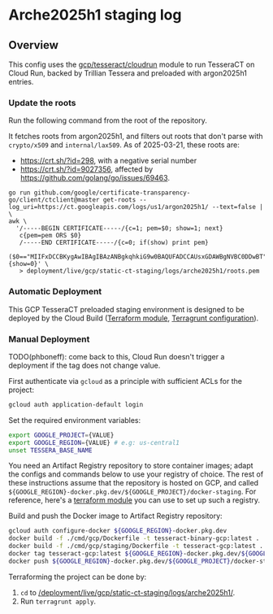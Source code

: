 # Arche2025h1 staging log

## Overview

This config uses the [gcp/tesseract/cloudrun](/deployment/modules/gcp/tesseract/cloudrun) module to
run TesseraCT on Cloud Run, backed by Trillian Tessera and preloaded with argon2025h1 entries.

### Update the roots
Run the following command from the root of the repository.

It fetches roots from argon2025h1, and filters out roots that don't parse with `crypto/x509` and `internal/lax509`.
As of 2025-03-21, these roots are:
- https://crt.sh/?id=298, with a negative serial number
- https://crt.sh/?id=9027356, affected by https://github.com/golang/go/issues/69463.

```
go run github.com/google/certificate-transparency-go/client/ctclient@master get-roots --log_uri=https://ct.googleapis.com/logs/us1/argon2025h1/ --text=false | \
awk \
  '/-----BEGIN CERTIFICATE-----/{c=1; pem=$0; show=1; next}
   c{pem=pem ORS $0}
   /-----END CERTIFICATE-----/{c=0; if(show) print pem}
   ($0=="MIIFxDCCBKygAwIBAgIBAzANBgkqhkiG9w0BAQUFADCCAUsxGDAWBgNVBC0DDwBT"||$0=="MIIFVjCCBD6gAwIBAgIQ7is969Qh3hSoYqwE893EATANBgkqhkiG9w0BAQUFADCB"){show=0}' \
   > deployment/live/gcp/static-ct-staging/logs/arche2025h1/roots.pem
```


### Automatic Deployment
This GCP TesseraCT preloaded staging environment is designed to be deployed by the Cloud Build ([Terraform module](/deployment/modules/gcp/cloudbuild/tesseract/), [Terragrunt configuration](/deployment/live/gcp/static-ct-staging/cloudbuild/arche2025h1/)).

### Manual Deployment
TODO(phboneff): come back to this, Cloud Run doesn't trigger a deployment if the tag does not change value.

First authenticate via `gcloud` as a principle with sufficient ACLs for
the project:

```sh
gcloud auth application-default login
```

Set the required environment variables:

```sh
export GOOGLE_PROJECT={VALUE}
export GOOGLE_REGION={VALUE} # e.g: us-central1
unset TESSERA_BASE_NAME
```

You need an Artifact Registry repository to store container images; adapt the configs and commands below to use your registry of choice. The rest of these instructions assume that the repository is hosted on GCP, and called `${GOOGLE_REGION}-docker.pkg.dev/${GOOGLE_PROJECT}/docker-staging`. For reference, here's a [terraform module](/deployment/modules/gcp/artifactregistry/) you can use to set up such a registry.

Build and push the Docker image to Artifact Registry repository:

```sh
gcloud auth configure-docker ${GOOGLE_REGION}-docker.pkg.dev
docker build -f ./cmd/gcp/Dockerfile -t tesseract-binary-gcp:latest .
docker build -f ./cmd/gcp/staging/Dockerfile -t tesseract-gcp:latest .
docker tag tesseract-gcp:latest ${GOOGLE_REGION}-docker.pkg.dev/${GOOGLE_PROJECT}/docker-staging/tesseract-gcp:latest
docker push ${GOOGLE_REGION}-docker.pkg.dev/${GOOGLE_PROJECT}/docker-staging/tesseract-gcp
```

Terraforming the project can be done by:
  1. `cd` to [/deployment/live/gcp/static-ct-staging/logs/arche2025h1/](/deployment/live/gcp/static-ct-staging/logs/arche2025h1/).
  2. Run `terragrunt apply`.
